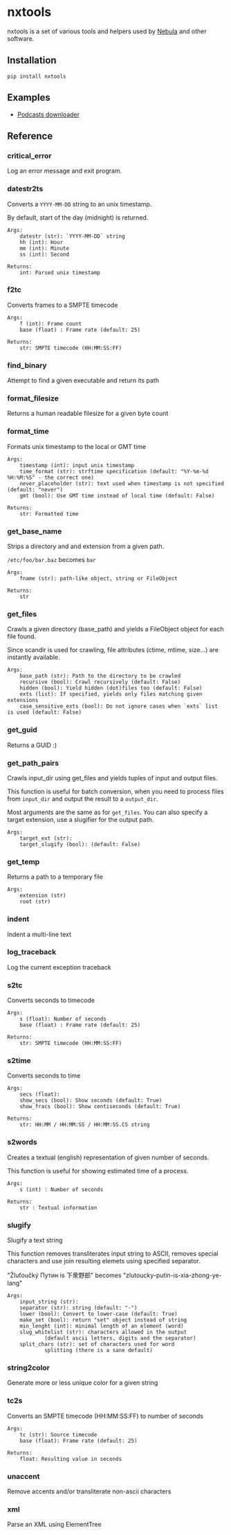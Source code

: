 nxtools
=======

nxtools is a set of various tools and helpers used by [Nebula](https://github.com/nebulabroadcast/nebula) and other software.

Installation
------------

``pip install nxtools``

Examples
-------

 - [Podcasts downloader](https://pastebin.com/5Fya2kep>)

Reference
---------


### critical_error

Log an error message and exit program.

### datestr2ts

Converts a `YYYY-MM-DD` string to an unix timestamp.

By default, start of the day (midnight) is returned.

```
Args:
    datestr (str): `YYYY-MM-DD` string
    hh (int): Hour
    mm (int): Minute
    ss (int): Second

Returns:
    int: Parsed unix timestamp
```

### f2tc

Converts frames to a SMPTE timecode


```
Args:
    f (int): Frame count
    base (float) : Frame rate (default: 25)

Returns:
    str: SMPTE timecode (HH:MM:SS:FF)
```

### find_binary

Attempt to find a given executable and return its path

### format_filesize

Returns a human readable filesize for a given byte count

### format_time

Formats unix timestamp to the local or GMT time


```
Args:
    timestamp (int): input unix timestamp
    time_format (str): strftime specification (default: "%Y-%m-%d %H:%M:%S" - the correct one)
    never_placeholder (str): text used when timestamp is not specified (default: "never")
    gmt (bool): Use GMT time instead of local time (default: False)

Returns:
    str: Formatted time
```

### get_base_name

Strips a directory and and extension from a given path.

`/etc/foo/bar.baz` becomes `bar`

```
Args:
    fname (str): path-like object, string or FileObject

Returns:
    str
```

### get_files

Crawls a given directory (base_path) and yields a FileObject object for each file found.

Since scandir is used for crawling, file attributes (ctime, mtime, size...) are instantly available.

```
Args:
    base_path (str): Path to the directory to be crawled
    recursive (bool): Crawl recursively (default: False)
    hidden (bool): Yield hidden (dot)files too (default: False)
    exts (list): If specified, yields only files matching given extensions
    case_sensitive_exts (bool): Do not ignore cases when `exts` list is used (default: False)
```

### get_guid

Returns a GUID :)

### get_path_pairs

Crawls input_dir using get_files and yields tuples of input and output files.

This function is useful for batch conversion, when you need to process files
from `input_dir` and output the result to a `output_dir`.

Most arguments are the same as for `get_files`. You can also specify a target extension,
use a slugifier for the output path.

```
Args:
    target_ext (str):
    target_slugify (bool): (default: False)
```

### get_temp

Returns a path to a temporary file


```
Args:
    extension (str)
    root (str)
```

### indent

Indent a multi-line text

### log_traceback

Log the current exception traceback

### s2tc

Converts seconds to timecode


```
Args:
    s (float): Number of seconds
    base (float) : Frame rate (default: 25)

Returns:
    str: SMPTE timecode (HH:MM:SS:FF)
```

### s2time

Converts seconds to time


```
Args:
    secs (float):
    show_secs (bool): Show seconds (default: True)
    show_fracs (bool): Show centiseconds (default: True)

Returns:
    str: HH:MM / HH:MM:SS / HH:MM:SS.CS string
```

### s2words

Creates a textual (english) representation of given number of seconds.

This function is useful for showing estimated time of a process.

```
Args:
    s (int) : Number of seconds

Returns:
    str : Textual information
```

### slugify

Slugify a text string

This function removes transliterates input string to ASCII, removes special characters
and use join resulting elemets using specified separator.

"Žluťoučký Путин is 下衆野郎" becomes "zlutoucky-putin-is-xia-zhong-ye-lang"

```
Args:
    input_string (str):
    separator (str): string (default: "-")
    lower (bool): Convert to lower-case (default: True)
    make_set (bool): return "set" object instead of string
    min_lenght (int): minimal length of an element (word)
    slug_whitelist (str): characters allowed in the output
            (default ascii letters, digits and the separator)
    split_chars (str): set of characters used for word
            splitting (there is a sane default)
```

### string2color

Generate more or less unique color for a given string

### tc2s

Converts an SMPTE timecode (HH:MM:SS:FF) to number of seconds


```
Args:
    tc (str): Source timecode
    base (float): Frame rate (default: 25)

Returns:
    float: Resulting value in seconds
```

### unaccent

Remove accents and/or transliterate non-ascii characters

### xml

Parse an XML using ElementTree
